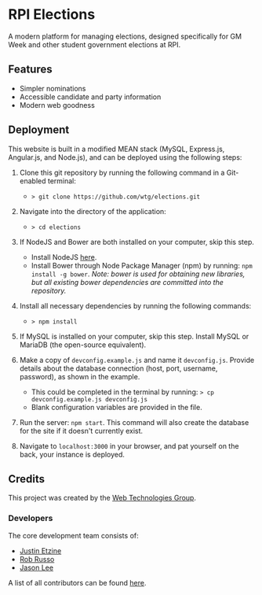 # RPI Elections
A modern platform for managing elections, designed specifically for GM Week and other student government elections at RPI.

## Features

* Simpler nominations
* Accessible candidate and party information
* Modern web goodness

## Deployment

This website is built in a modified MEAN stack (MySQL, Express.js, Angular.js, and Node.js), and can be deployed using the following steps:

1. Clone this git repository by running the following command in a Git-enabled terminal:
    * `> git clone https://github.com/wtg/elections.git`

2. Navigate into the directory of the application:
    * `> cd elections`

3. If NodeJS and Bower are both installed on your computer, skip this step.
    * Install NodeJS [here](https://nodejs.org/en/download/).
    * Install Bower through Node Package Manager (npm) by running: `npm install -g bower`. *Note: bower is used for obtaining new libraries, but all existing bower dependencies are committed into the repository.*

4. Install all necessary dependencies by running the following commands:
    * `> npm install`

5. If MySQL is installed on your computer, skip this step. Install MySQL or MariaDB (the open-source equivalent).

6. Make a copy of `devconfig.example.js` and name it `devconfig.js`. Provide details about the database connection (host, port, username, password), as shown in the example.
    * This could be completed in the terminal by running: `> cp devconfig.example.js devconfig.js`
    * Blank configuration variables are provided in the file.

8. Run the server: `npm start`. This command will also create the database for the site if it doesn't currently exist.

9. Navigate to `localhost:3000` in your browser, and pat yourself on the back, your instance is deployed.

## Credits

This project was created by the [Web Technologies Group](http://www.rpiwtg.com/).

### Developers

The core development team consists of:

* [Justin Etzine](http://github.com/justetz)
* [Rob Russo](http://github.com/rickrizzo)
* [Jason Lee](http://github.com/jzblee)

A list of all contributors can be found [here](https://github.com/wtg/elections/graphs/contributors).
